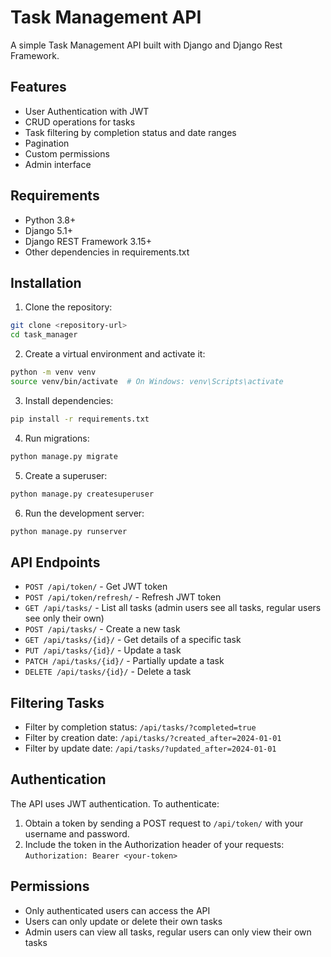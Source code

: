# Task Management API

A simple Task Management API built with Django and Django Rest Framework.

## Features

- User Authentication with JWT
- CRUD operations for tasks
- Task filtering by completion status and date ranges
- Pagination
- Custom permissions
- Admin interface

## Requirements

- Python 3.8+
- Django 5.1+
- Django REST Framework 3.15+
- Other dependencies in requirements.txt

## Installation

1. Clone the repository:
```bash
git clone <repository-url>
cd task_manager
```

2. Create a virtual environment and activate it:
```bash
python -m venv venv
source venv/bin/activate  # On Windows: venv\Scripts\activate
```

3. Install dependencies:
```bash
pip install -r requirements.txt
```

4. Run migrations:
```bash
python manage.py migrate
```

5. Create a superuser:
```bash
python manage.py createsuperuser
```

6. Run the development server:
```bash
python manage.py runserver
```

## API Endpoints

- `POST /api/token/` - Get JWT token
- `POST /api/token/refresh/` - Refresh JWT token
- `GET /api/tasks/` - List all tasks (admin users see all tasks, regular users see only their own)
- `POST /api/tasks/` - Create a new task
- `GET /api/tasks/{id}/` - Get details of a specific task
- `PUT /api/tasks/{id}/` - Update a task
- `PATCH /api/tasks/{id}/` - Partially update a task
- `DELETE /api/tasks/{id}/` - Delete a task

## Filtering Tasks

- Filter by completion status: `/api/tasks/?completed=true`
- Filter by creation date: `/api/tasks/?created_after=2024-01-01`
- Filter by update date: `/api/tasks/?updated_after=2024-01-01`

## Authentication

The API uses JWT authentication. To authenticate:

1. Obtain a token by sending a POST request to `/api/token/` with your username and password.
2. Include the token in the Authorization header of your requests:
   `Authorization: Bearer <your-token>`

## Permissions

- Only authenticated users can access the API
- Users can only update or delete their own tasks
- Admin users can view all tasks, regular users can only view their own tasks 